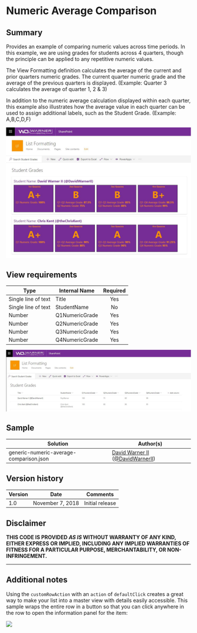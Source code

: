 # Numeric Average Comparison

## Summary
Provides an example of comparing numeric values across time periods. In this example, we are using grades for students across 4 quarters, though the principle can be applied to any repetitive numeric values.

The View Formatting definition calculates the average of the current and prior quarters numeric grades. The current quarter numeric grade and the average of the previous quarters is displayed. (Example: Quarter 3 calculates the average of quarter 1, 2 & 3)

In addition to the numeric average calculation displayed within each quarter, this example also illustrates how the average value in each quarter can be used to assign additional labels, such as the Student Grade. (Example: A,B,C,D,F)

![screenshot of the sample](./assets/screenshot.png)

## View requirements

|Type|Internal Name|Required|
|---|---|:---:|
|Single line of text|Title|Yes|
|Single line of text|StudentName|No|
|Number|Q1NumericGrade|Yes|
|Number|Q2NumericGrade|Yes|
|Number|Q3NumericGrade|Yes|
|Number|Q4NumericGrade|Yes|

![Unformatted View](./assets/screenshotUnformatted.png)

## Sample

Solution|Author(s)
--------|---------
generic-numeric-average-comparison.json | [David Warner II](https://github.com/PopWarner) ([@DavidWarnerII](https://twitter.com/davidwarnerii))


## Version history

Version|Date|Comments
-------|----|--------
1.0|November 7, 2018|Initial release

## Disclaimer
**THIS CODE IS PROVIDED *AS IS* WITHOUT WARRANTY OF ANY KIND, EITHER EXPRESS OR IMPLIED, INCLUDING ANY IMPLIED WARRANTIES OF FITNESS FOR A PARTICULAR PURPOSE, MERCHANTABILITY, OR NON-INFRINGEMENT.**

---

## Additional notes

Using the `customRowAction` with an `action` of `defaultClick` creates a great way to make your list into a master view with details easily accessible. This sample wraps the entire row in a button so that you can click anywhere in the row to open the information panel for the item:



<img src="https://pnptelemetry.azurewebsites.net/list-formatting/view-samples/generic-numeric-average-comparison" />